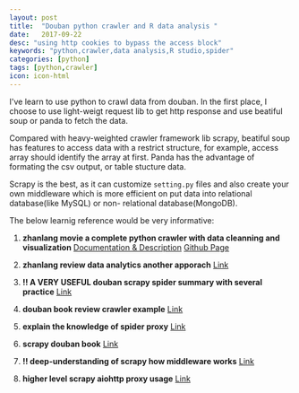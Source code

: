 ```yaml
---
layout: post
title:  "Douban python crawler and R data analysis "
date:   2017-09-22
desc: "using http cookies to bypass the access block"
keywords: "python,crawler,data analysis,R studio,spider"
categories: [python]
tags: [python,crawler]
icon: icon-html
---
```


I've learn to use python to crawl data from douban. In the first place, I choose to use light-weigt request
lib to get http response and use beatiful soup or panda to fetch the data.

Compared with heavy-weighted crawler framework lib scrapy, beatiful soup has features to access data with a restrict structure, for example, access array should identify the array at first. 
Panda has the advantage of formating the csv output, or table stucture data.

Scrapy is the best, as it can customize `setting.py` files and also create your own middleware which is more efficient on put data into relational database(like MySQL) or non- relational database(MongoDB).

The below learnig reference would be very informative:

1. **zhanlang movie a complete python crawler with data cleanning and visualization**
	[Documentation & Description](https://isaacchanghau.github.io/2017/09/10/Python-%E6%B5%85%E6%9E%90-%E6%88%98%E7%8B%BC2-170000-%E5%BD%B1%E8%AF%84%E6%95%B0%E6%8D%AE/)
	[Github Page](https://github.com/IsaacChanghau/AmusingPythonCodes)

2. **zhanlang review data analytics another apporach**
	[Link](http://www.bijishequ.com/detail/446262?p=)

3. **!! A VERY USEFUL douban scrapy spider summary with several practice**
	[Link](http://www.jianshu.com/p/c30df581b9fc)

4. **douban book review crawler example**
	[Link](https://github.com/xiaff/dbc-downloader)

5. **explain the knowledge of spider proxy**
	[Link](http://kaito-kidd.com/2015/11/02/proxies-service/)

6. **scrapy douban book**
	[Link](http://izualzhy.cn/python/2015/08/27/scrapy-doubanbook)

7. **!! deep-understanding of scrapy how middleware works**
	[Link](http://www.jianshu.com/p/be856bc15afb)

8. **higher level scrapy aiohttp proxy usage**
	[Link](http://www.jianshu.com/p/1cd6d34407e2)



